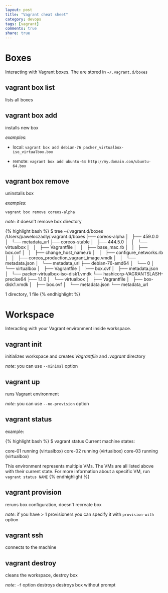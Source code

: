 ```yaml
---
layout: post
title: "Vagrant cheat sheet"
category: devops
tags: [vagrant]
comments: true
share: true
---
```

# Boxes

Interacting with Vagrant boxes. The are stored in ```~/.vagrant.d/boxes```

## vagrant box list

lists all boxes

## vagrant box add

installs new box

*examples*:

- local: ```vagrant box add debian-76 packer_virtualbox-iso_virtualbox.box```

- remote: ```vagrant box add ubuntu-64 http://my.domain.com/ubuntu-64.box```

## vagrant box remove

uninstalls box

*examples*:

```vagrant box remove coreos-alpha```

*note*: it doesn't remove box directory

{% highlight bash %}
$ tree ~/.vagrant.d/boxes
/Users/paweloczadly/.vagrant.d/boxes
├── coreos-alpha
│   ├── 459.0.0
│   └── metadata_url
├── coreos-stable
│   ├── 444.5.0
│   │   └── virtualbox
│   │       ├── Vagrantfile
│   │       ├── base_mac.rb
│   │       ├── box.ovf
│   │       ├── change_host_name.rb
│   │       ├── configure_networks.rb
│   │       ├── coreos_production_vagrant_image.vmdk
│   │       └── metadata.json
│   └── metadata_url
├── debian-76-amd64
│   └── 0
│       └── virtualbox
│           ├── Vagrantfile
│           ├── box.ovf
│           ├── metadata.json
│           └── packer-virtualbox-iso-disk1.vmdk
└── hashicorp-VAGRANTSLASH-precise64
    ├── 1.1.0
    │   └── virtualbox
    │       ├── Vagrantfile
    │       ├── box-disk1.vmdk
    │       ├── box.ovf
    │       └── metadata.json
    └── metadata_url

1 directory, 1 file
{% endhighlight %}

# Workspace

Interacting with your Vagrant environment inside workspace.

## vagrant init

initializes workspace and creates *Vagrantfile* and *.vagrant* directory

*note*: you can use ```--minimal``` option

## vagrant up

runs Vagrant environment

*note*: you can use ```--no-provision``` option

## vagrant status

example:

{% highlight bash %}
$ vagrant status
Current machine states:

core-01                   running (virtualbox)
core-02                   running (virtualbox)
core-03                   running (virtualbox)

This environment represents multiple VMs. The VMs are all listed
above with their current state. For more information about a specific
VM, run `vagrant status NAME`
{% endhighlight %}

## vagrant provision

reruns box configuration, doesn't recreate box

*note*: if you have > 1 provisioners you can specify it with ```provision-with``` option

## vagrant ssh

connects to the machine

## vagrant destroy

cleans the workspace, destroy box

*note*: ```-f``` option destroys destroys box without prompt
